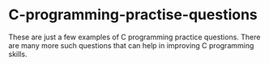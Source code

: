 # C-programming-practise-questions
These are just a few examples of C programming practice questions. There are many more such questions that can help in improving C programming skills.
